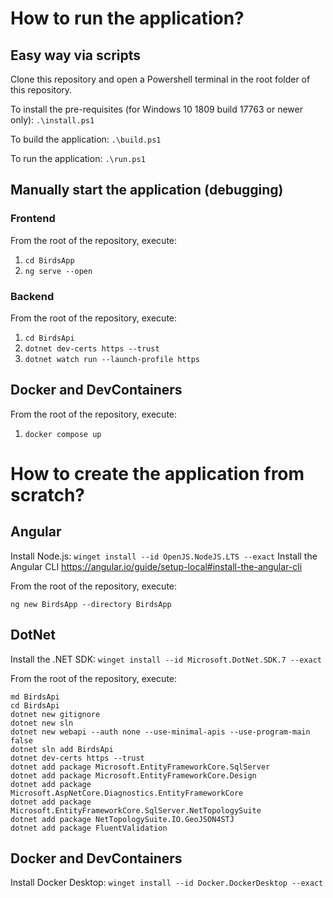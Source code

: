 # How to run the application?

## Easy way via scripts

Clone this repository and open a Powershell terminal in the root folder of this repository.

To install the pre-requisites (for Windows 10 1809 build 17763 or newer only):
`.\install.ps1`

To build the application:
`.\build.ps1`

To run the application:
`.\run.ps1`


## Manually start the application (debugging)

### Frontend

From the root of the repository, execute:

1. `cd BirdsApp`
2. `ng serve --open`

### Backend

From the root of the repository, execute:

1. `cd BirdsApi`
2. `dotnet dev-certs https --trust`
3. `dotnet watch run --launch-profile https`

## Docker and DevContainers

From the root of the repository, execute:

1. `docker compose up`


# How to create the application from scratch?

## Angular

Install Node.js: `winget install --id OpenJS.NodeJS.LTS --exact`
Install the Angular CLI https://angular.io/guide/setup-local#install-the-angular-cli

From the root of the repository, execute:

```
ng new BirdsApp --directory BirdsApp
```

## DotNet

Install the .NET SDK: `winget install --id Microsoft.DotNet.SDK.7 --exact`

From the root of the repository, execute:

```
md BirdsApi
cd BirdsApi
dotnet new gitignore
dotnet new sln
dotnet new webapi --auth none --use-minimal-apis --use-program-main false
dotnet sln add BirdsApi
dotnet dev-certs https --trust
dotnet add package Microsoft.EntityFrameworkCore.SqlServer
dotnet add package Microsoft.EntityFrameworkCore.Design
dotnet add package Microsoft.AspNetCore.Diagnostics.EntityFrameworkCore
dotnet add package Microsoft.EntityFrameworkCore.SqlServer.NetTopologySuite
dotnet add package NetTopologySuite.IO.GeoJSON4STJ
dotnet add package FluentValidation
```

## Docker and DevContainers

Install Docker Desktop: `winget install --id Docker.DockerDesktop --exact`